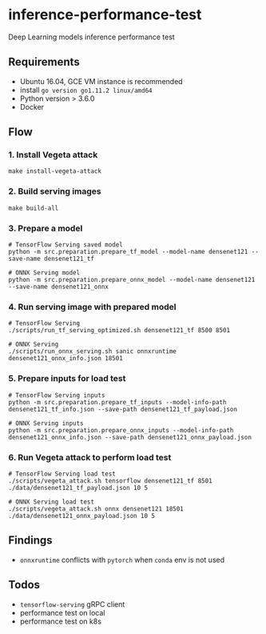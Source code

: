 # inference-performance-test
Deep Learning models inference performance test

## Requirements
- Ubuntu 16.04, GCE VM instance is recommended
- install `go version go1.11.2 linux/amd64`
- Python version > 3.6.0
- Docker

## Flow
### 1. Install Vegeta attack
 
    make install-vegeta-attack


### 2. Build serving images 

    make build-all


### 3. Prepare a model 
    
    # TensorFlow Serving saved model
    python -m src.preparation.prepare_tf_model --model-name densenet121 --save-name densenet121_tf
    
    # ONNX Serving model
    python -m src.preparation.prepare_onnx_model --model-name densenet121 --save-name densenet121_onnx


### 4. Run serving image with prepared model

    # TensorFlow Serving
    ./scripts/run_tf_serving_optimized.sh densenet121_tf 8500 8501
    
    # ONNX Serving
    ./scripts/run_onnx_serving.sh sanic onnxruntime densenet121_onnx_info.json 18501

### 5. Prepare inputs for load test

    # TensorFlow Serving inputs
    python -m src.preparation.prepare_tf_inputs --model-info-path densenet121_tf_info.json --save-path densenet121_tf_payload.json
    
    # ONNX Serving inputs
    python -m src.preparation.prepare_onnx_inputs --model-info-path densenet121_onnx_info.json --save-path densenet121_onnx_payload.json


### 6. Run Vegeta attack to perform load test
    
    # TensorFlow Serving load test
    ./scripts/vegeta_attack.sh tensorflow densenet121_tf 8501 ./data/densenet121_tf_payload.json 10 5
    
    # ONNX Serving load test
    ./scripts/vegeta_attack.sh onnx densenet121 18501 ./data/densenet121_onnx_payload.json 10 5


## Findings
- `onnxruntime` conflicts with  `pytorch` when `conda` env is not used

## Todos
- `tensorflow-serving` gRPC client
- performance test on local
- performance test on k8s
